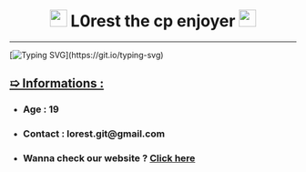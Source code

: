 <h1 align="center"> <img src="https://media.tenor.com/qOI3iBvktYcAAAAd/giga-chad.gif" width="30" alt="chad"> L0rest the cp enjoyer <img src="https://media.tenor.com/qOI3iBvktYcAAAAd/giga-chad.gif" width="30" alt="chad"> </h1> 

___

[![Typing SVG](https://readme-typing-svg.demolab.com?font=Sofia+Sans&size=25&duration=2000&pause=700&color=F7D06B&multiline=true&width=435&height=80&lines=French+CS+Student;I+guess...)](https://git.io/typing-svg)

<h2> <u>➯ Informations :</u> </h2> 

<ul>
    <li> <h3>Age : 19</h3> </li>
    <li> <h3>Contact : lorest.git@gmail.com</h3> </li>
    <li> <h3>Wanna check our website ? <a href="https://media.tenor.com/-OFap74b65wAAAAS/zyzz-ratio.gif">Click here</a></h3> </li>
</ul>



